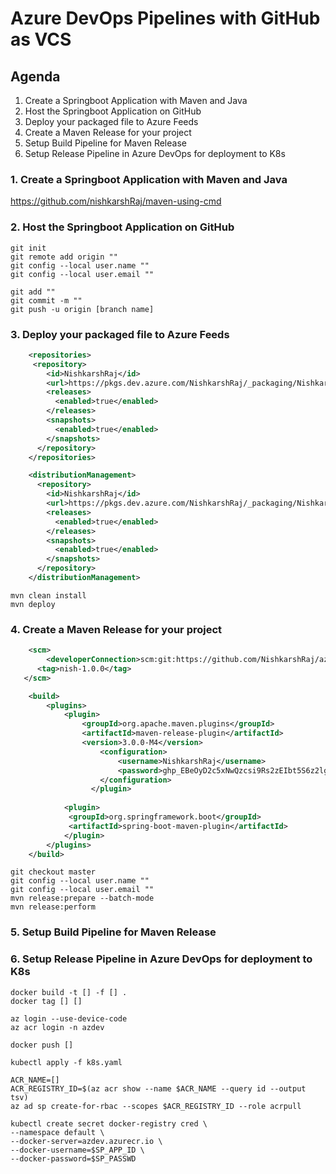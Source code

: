 # Azure DevOps Pipelines with GitHub as VCS

## Agenda

1. Create a Springboot Application with Maven and Java
2. Host the Springboot Application on GitHub
3. Deploy your packaged file to Azure Feeds
4. Create a Maven Release for your project
5. Setup Build Pipeline for Maven Release
6. Setup Release Pipeline in Azure DevOps for deployment to K8s

### 1. Create a Springboot Application with Maven and Java

https://github.com/nishkarshRaj/maven-using-cmd

### 2. Host the Springboot Application on GitHub

```
git init
git remote add origin ""
git config --local user.name ""
git config --local user.email ""

git add ""
git commit -m ""
git push -u origin [branch name]
```

### 3. Deploy your packaged file to Azure Feeds

```xml
	<repositories>
	 <repository>
		<id>NishkarshRaj</id>
		<url>https://pkgs.dev.azure.com/NishkarshRaj/_packaging/NishkarshRaj/maven/v1</url>
		<releases>
		  <enabled>true</enabled>
		</releases>
		<snapshots>
		  <enabled>true</enabled>
		</snapshots>
	  </repository>
	</repositories>

	<distributionManagement>
	  <repository>
		<id>NishkarshRaj</id>
		<url>https://pkgs.dev.azure.com/NishkarshRaj/_packaging/NishkarshRaj/maven/v1</url>
		<releases>
		  <enabled>true</enabled>
		</releases>
		<snapshots>
		  <enabled>true</enabled>
		</snapshots>
	  </repository>
	</distributionManagement>
```

```
mvn clean install
mvn deploy
```

### 4. Create a Maven Release for your project

```xml
	<scm>
        <developerConnection>scm:git:https://github.com/NishkarshRaj/az-dev-community-demo</developerConnection>
      <tag>nish-1.0.0</tag>
   </scm>

	<build>
		<plugins>
			<plugin>
				<groupId>org.apache.maven.plugins</groupId>
				<artifactId>maven-release-plugin</artifactId>
				<version>3.0.0-M4</version>
					<configuration>
						<username>NishkarshRaj</username>
						<password>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</password>
					</configuration>
				  </plugin>
				
			<plugin>
			 <groupId>org.springframework.boot</groupId>
			 <artifactId>spring-boot-maven-plugin</artifactId>
			</plugin>
		</plugins>
	</build>
```

```
git checkout master
git config --local user.name ""
git config --local user.email ""
mvn release:prepare --batch-mode
mvn release:perform
```

### 5. Setup Build Pipeline for Maven Release

### 6. Setup Release Pipeline in Azure DevOps for deployment to K8s

```
docker build -t [] -f [] .
docker tag [] []

az login --use-device-code
az acr login -n azdev

docker push []

kubectl apply -f k8s.yaml
```

```
ACR_NAME=[]
ACR_REGISTRY_ID=$(az acr show --name $ACR_NAME --query id --output tsv)
az ad sp create-for-rbac --scopes $ACR_REGISTRY_ID --role acrpull

kubectl create secret docker-registry cred \
--namespace default \
--docker-server=azdev.azurecr.io \
--docker-username=$SP_APP_ID \
--docker-password=$SP_PASSWD
```

